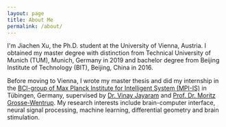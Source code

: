 ```yaml
---
layout: page
title: About Me
permalink: /about/
---
```

I'm Jiachen Xu, the Ph.D. student at the University of Vienna, Austria. I obtained my master degree with distinction from Technical University of Munich (TUM), Munich, Germany in 2019 and bachelor degree from Beijing Institute of Technology (BIT), Beijing, China in 2016. 

Before moving to Vienna, I wrote my master thesis and did my internship in the [BCI-group of Max Planck Institute for Intelligent System (MPI-IS)](https://ei.is.tuebingen.mpg.de/person/jxu) in Tübingen, Germany, supervised by [Dr. Vinay Jayaram](https://scholar.google.com/citations?user=-o1ap9MAAAAJ&hl=en) and [Prof. Dr. Moritz Grosse-Wentrup](https://scholar.google.com/citations?hl=en&user=15GNzKcAAAAJ). My research interests include brain-computer interface, neural signal processing, machine learning, differential geometry and brain stimulation.

